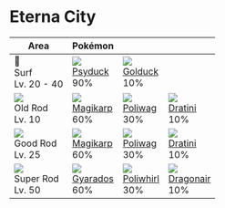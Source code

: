 # Eterna City

Area                                  | Pokémon                         | &nbsp;                           | &nbsp;                           | 
---                                   | ---                             | ---                              | ---                              | 
🌊<br> Surf<br>Lv. 20 - 40             | ![][054]<br> [Psyduck]<br> 90%  | ![][055]<br> [Golduck]<br> 10%   | &nbsp;                           | 
![][old-rod]<br>Old Rod<br>Lv. 10     | ![][129]<br> [Magikarp]<br> 60% | ![][060]<br> [Poliwag]<br> 30%   | ![][147]<br> [Dratini]<br> 10%   | 
![][good-rod]<br>Good Rod<br>Lv. 25   | ![][129]<br> [Magikarp]<br> 60% | ![][060]<br> [Poliwag]<br> 30%   | ![][147]<br> [Dratini]<br> 10%   | 
![][super-rod]<br>Super Rod<br>Lv. 50 | ![][130]<br> [Gyarados]<br> 60% | ![][061]<br> [Poliwhirl]<br> 30% | ![][148]<br> [Dragonair]<br> 10% | 

[Psyduck]: ../../pokemon_changes/054/
[Golduck]: ../../pokemon_changes/055/
[Poliwag]: ../../pokemon_changes/060/
[Poliwhirl]: ../../pokemon_changes/061/
[Magikarp]: ../../pokemon_changes/129/
[Gyarados]: ../../pokemon_changes/130/
[Dratini]: ../../pokemon_changes/147/
[Dragonair]: ../../pokemon_changes/148/
[good-rod]: ../img/items/good-rod.png
[old-rod]: ../img/items/old-rod.png
[super-rod]: ../img/items/super-rod.png
[054]: ../img/pokemon/054.png
[055]: ../img/pokemon/055.png
[060]: ../img/pokemon/060.png
[061]: ../img/pokemon/061.png
[129]: ../img/pokemon/129.png
[130]: ../img/pokemon/130.png
[147]: ../img/pokemon/147.png
[148]: ../img/pokemon/148.png
